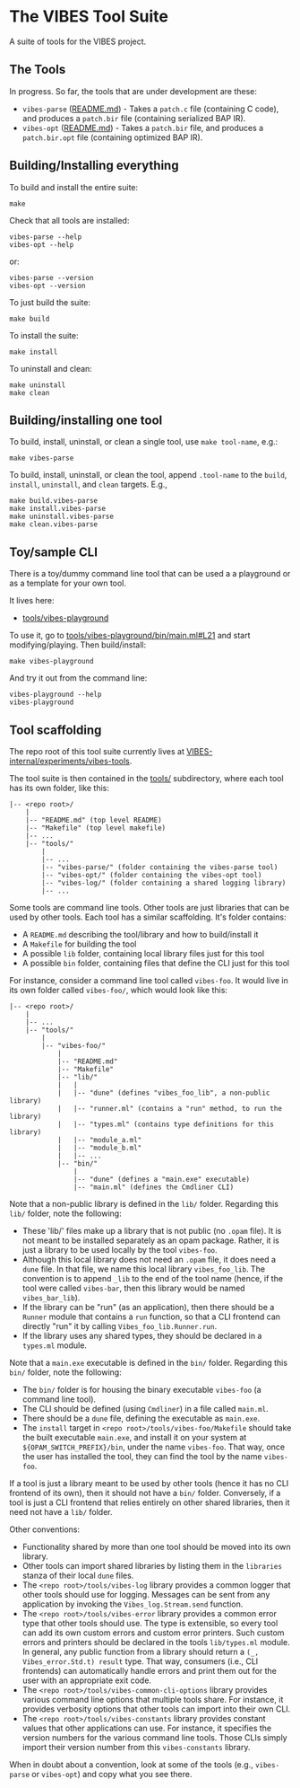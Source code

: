 # The VIBES Tool Suite

A suite of tools for the VIBES project.


## The Tools

In progress. So far, the tools that are under development are these:

* `vibes-parse` ([README.md](tools/vibes-parse)) - Takes a `patch.c` file (containing C code), and produces a `patch.bir` file (containing serialized BAP IR).
* `vibes-opt` ([README.md](tools/vibes-opt)) - Takes a `patch.bir` file, and produces a `patch.bir.opt` file (containing optimized BAP IR).


## Building/Installing everything

To build and install the entire suite:

```
make
```

Check that all tools are installed:

```
vibes-parse --help
vibes-opt --help
```

or:

```
vibes-parse --version
vibes-opt --version
```

To just build the suite:

```
make build
```

To install the suite:

```
make install
```

To uninstall and clean:

```
make uninstall
make clean
```


## Building/installing one tool

To build, install, uninstall, or clean a single tool, use `make tool-name`, e.g.:

```
make vibes-parse
```

To build, install, uninstall, or clean the tool, append `.tool-name` to the `build`, `install`, `uninstall`, and `clean` targets. E.g.,

```
make build.vibes-parse
make install.vibes-parse
make uninstall.vibes-parse
make clean.vibes-parse
```


## Toy/sample CLI

There is a toy/dummy command line tool that can be used a a playground or as a template for your own tool.

It lives here:

* [tools/vibes-playground](tools/vibes-playground)

To use it, go to [tools/vibes-playground/bin/main.ml#L21](tools/vibes-playground/bin/main.ml#L21) and start modifying/playing. Then build/install:

```
make vibes-playground
```

And try it out from the command line:

```
vibes-playground --help
vibes-playground
```


## Tool scaffolding

The repo root of this tool suite currently lives at [VIBES-internal/experiments/vibes-tools](https://github.com/draperlaboratory/VIBES-internal/tree/main/experiments/vibes-tools).

The tool suite is then contained in the [tools/](tools/) subdirectory, where each tool has its own folder, like this:

```
|-- <repo root>/
    |
    |-- "README.md" (top level README)
    |-- "Makefile" (top level makefile)
    |-- ...
    |-- "tools/"
        |
        |-- ...
        |-- "vibes-parse/" (folder containing the vibes-parse tool)
        |-- "vibes-opt/" (folder containing the vibes-opt tool)
        |-- "vibes-log/" (folder containing a shared logging library)
        |-- ...
```

Some tools are command line tools. Other tools are just libraries that can be used by other tools. Each tool has a similar scaffolding. It's folder contains:

* A `README.md` describing the tool/library and how to build/install it
* A `Makefile` for building the tool
* A possible `lib` folder, containing local library files just for this tool
* A possible `bin` folder, containing files that define the CLI just for this tool

For instance, consider a command line tool called `vibes-foo`. It would live in its own folder called `vibes-foo/`, which would look like this:

```
|-- <repo root>/
    |
    |-- ...
    |-- "tools/"
        |
        |-- "vibes-foo/"
            |
            |-- "README.md"
            |-- "Makefile"
            |-- "lib/"
            |   |
            |   |-- "dune" (defines "vibes_foo_lib", a non-public library)
            |   |-- "runner.ml" (contains a "run" method, to run the library)
            |   |-- "types.ml" (contains type definitions for this library)
            |   |-- "module_a.ml"
            |   |-- "module_b.ml"
            |   |-- ...
            |-- "bin/"
                |
                |-- "dune" (defines a "main.exe" executable)
                |-- "main.ml" (defines the Cmdliner CLI)
```

Note that a non-public library is defined in the `lib/` folder. Regarding this `lib/` folder, note the following:

* These 'lib/' files make up a library that is not public (no `.opam` file). It is not meant to be installed separately as an opam package. Rather, it is just a library to be used locally by the tool `vibes-foo`.
* Although this local library does not need an `.opam` file, it does need a `dune` file. In that file, we name this local library `vibes_foo_lib`. The convention is to append `_lib` to the end of the tool name (hence, if the tool were called `vibes-bar`, then this library would be named `vibes_bar_lib`).
* If the library can be "run" (as an application), then there should be a `Runner` module that contains a `run` function, so that a CLI frontend can directly "run" it by calling `Vibes_foo_lib.Runner.run`. 
* If the library uses any shared types, they should be declared in a `types.ml` module. 

Note that a `main.exe` executable is defined in the `bin/` folder. Regarding this `bin/` folder, note the following:

* The `bin/` folder is for housing the binary executable `vibes-foo` (a command line tool).
* The CLI should be defined (using `Cmdliner`) in a file called `main.ml`.
* There should be a `dune` file, defining the executable as `main.exe`.
* The `install` target in `<repo root>/tools/vibes-foo/Makefile` should take the built executable `main.exe`, and install it on your system at `${OPAM_SWITCH_PREFIX}/bin`, under the name `vibes-foo`. That way, once the user has installed the tool, they can find the tool by the name `vibes-foo`.

If a tool is just a library meant to be used by other tools (hence it has no CLI frontend of its own), then it should not have a `bin/` folder. Conversely, if a tool is just a CLI frontend that relies entirely on other shared libraries, then it need not have a `lib/` folder.

Other conventions:

* Functionality shared by more than one tool should be moved into its own library.
* Other tools can import shared libraries by listing them in the `libraries` stanza of their local `dune` files. 
* The `<repo root>/tools/vibes-log` library provides a common logger that other tools should use for logging. Messages can be sent from any application by invoking the `Vibes_log.Stream.send` function.
* The `<repo root>/tools/vibes-error` library provides a common error type that other tools should use. The type is extensible, so every tool can add its own custom errors and custom error printers. Such custom errors and printers should be declared in the tools `lib/types.ml` module. In general, any public function from a library should return a `(_, Vibes_error.Std.t) result` type. That way, consumers (i.e., CLI frontends) can automatically handle errors and print them out for the user with an appropriate exit code.
* The `<repo root>/tools/vibes-common-cli-options` library provides various command line options that multiple tools share. For instance, it provides verbosity options that other tools can import into their own CLI.
* The `<repo root>/tools/vibes-constants` library provides constant values that other applications can use. For instance, it specifies the version numbers for the various command line tools. Those CLIs simply import their version number from this `vibes-constants` library.

When in doubt about a convention, look at some of the tools (e.g., `vibes-parse` or `vibes-opt`) and copy what you see there.
